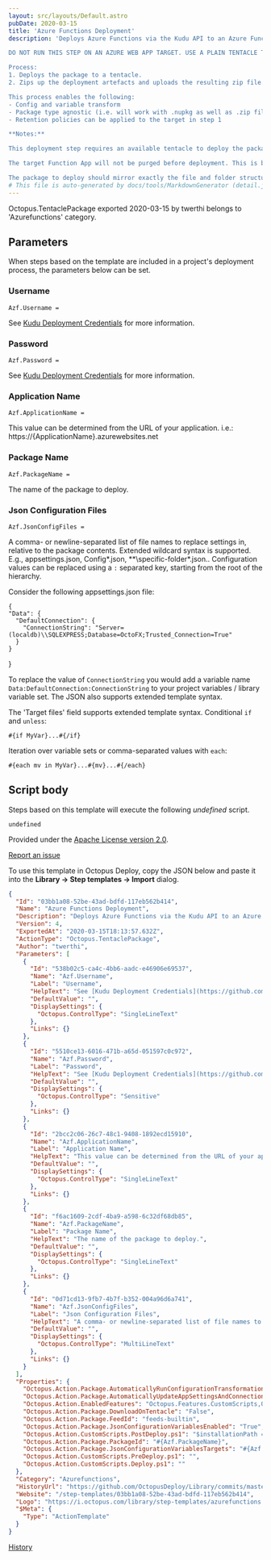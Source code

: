 ```yaml
---
layout: src/layouts/Default.astro
pubDate: 2020-03-15
title: 'Azure Functions Deployment'
description: 'Deploys Azure Functions via the Kudu API to an Azure Function App.

DO NOT RUN THIS STEP ON AN AZURE WEB APP TARGET. USE A PLAIN TENTACLE TARGET ONLY.

Process:
1. Deploys the package to a tentacle.
2. Zips up the deployment artefacts and uploads the resulting zip file.

This process enables the following:
- Config and variable transform 
- Package type agnostic (i.e. will work with .nupkg as well as .zip files)
- Retention policies can be applied to the target in step 1

**Notes:**

This deployment step requires an available tentacle to deploy the package to before the final package is deployed to Azure. This tentacle does not need to be within the target deployment environment. It is advised to install the tentacle on the Octopus Deploy server, and deploy to that tentacle.

The target Function App will not be purged before deployment. This is by design of the Kudu API. An advantage of this is that multiple deployment packages can be deployed to a single Function App, as long as each function to be deployed has a unique name. However, you should be careful not to expect functions that have been removed from the deployment package to also be removed from the Functions App.

The package to deploy should mirror exactly the file and folder structure that the Functions App expects. A quick and easy way to get this up and running is to download an existing Function App's content from the Azure portal, and upload the downloaded zip file to Octopus Deploy via the Library > Packages page.'
# This file is auto-generated by docs/tools/MarkdownGenerator (detail.js)
---
```


Octopus.TentaclePackage exported 2020-03-15 by twerthi belongs to 'Azurefunctions' category.

## Parameters

When steps based on the template are included in a project's deployment process, the parameters below can be set.


<div class="param">

### Username

`Azf.Username = `

See [Kudu Deployment Credentials](https://github.com/projectkudu/kudu/wiki/Deployment-credentials#user-level-credentials-aka-deployment-credentials) for more information.

</div>
        
<div class="param">

### Password

`Azf.Password = `

See [Kudu Deployment Credentials](https://github.com/projectkudu/kudu/wiki/Deployment-credentials#user-level-credentials-aka-deployment-credentials) for more information.

</div>
        
<div class="param">

### Application Name

`Azf.ApplicationName = `

This value can be determined from the URL of your application. i.e.: https://{ApplicationName}.azurewebsites.net

</div>
        
<div class="param">

### Package Name

`Azf.PackageName = `

The name of the package to deploy.

</div>
        
<div class="param">

### Json Configuration Files

`Azf.JsonConfigFiles = `

A comma- or newline-separated list of file names to replace settings in, relative to the package contents. Extended wildcard syntax is supported. E.g., appsettings.json, Config\*.json, **\specific-folder\*.json.. Configuration values can be replaced using a `:` separated key, starting from the root of the hierarchy.

Consider the following appsettings.json file:

    {
    "Data": {
      "DefaultConnection": {
        "ConnectionString": "Server=(localdb)\\SQLEXPRESS;Database=OctoFX;Trusted_Connection=True"
      }
    }
  }

To replace the value of `ConnectionString` you would add a variable name `Data:DefaultConnection:ConnectionString` to your project variables / library variable set. The JSON also supports extended template syntax.

The 'Target files' field supports extended template syntax. Conditional `if` and `unless`:

    #{if MyVar}...#{/if}

Iteration over variable sets or comma-separated values with `each`:

    #{each mv in MyVar}...#{mv}...#{/each}

</div>
        

## Script body

Steps based on this template will execute the following *undefined* script.

```undefined
undefined
```

Provided under the [Apache License version 2.0](https://github.com/OctopusDeploy/Library/blob/master/LICENSE.txt).

[Report an issue](https://github.com/OctopusDeploy/Library/issues/new?assignees=&labels=&projects=&template=bug-report.yml&title=Issue%20with%20Azure%20Functions%20Deployment&step-template=Azure%20Functions%20Deployment)

<div class="get-json">

To use this template in Octopus Deploy, copy the JSON below and paste it into the **Library → Step templates → Import** dialog.

```json
{
  "Id": "03bb1a08-52be-43ad-bdfd-117eb562b414",
  "Name": "Azure Functions Deployment",
  "Description": "Deploys Azure Functions via the Kudu API to an Azure Function App.\n\nDO NOT RUN THIS STEP ON AN AZURE WEB APP TARGET. USE A PLAIN TENTACLE TARGET ONLY.\n\nProcess:\n1. Deploys the package to a tentacle.\n2. Zips up the deployment artefacts and uploads the resulting zip file.\n\nThis process enables the following:\n- Config and variable transform \n- Package type agnostic (i.e. will work with .nupkg as well as .zip files)\n- Retention policies can be applied to the target in step 1\n\n**Notes:**\n\nThis deployment step requires an available tentacle to deploy the package to before the final package is deployed to Azure. This tentacle does not need to be within the target deployment environment. It is advised to install the tentacle on the Octopus Deploy server, and deploy to that tentacle.\n\nThe target Function App will not be purged before deployment. This is by design of the Kudu API. An advantage of this is that multiple deployment packages can be deployed to a single Function App, as long as each function to be deployed has a unique name. However, you should be careful not to expect functions that have been removed from the deployment package to also be removed from the Functions App.\n\nThe package to deploy should mirror exactly the file and folder structure that the Functions App expects. A quick and easy way to get this up and running is to download an existing Function App's content from the Azure portal, and upload the downloaded zip file to Octopus Deploy via the Library > Packages page.",
  "Version": 4,
  "ExportedAt": "2020-03-15T18:13:57.632Z",
  "ActionType": "Octopus.TentaclePackage",
  "Author": "twerthi",
  "Parameters": [
    {
      "Id": "538b02c5-ca4c-4bb6-aadc-e46906e69537",
      "Name": "Azf.Username",
      "Label": "Username",
      "HelpText": "See [Kudu Deployment Credentials](https://github.com/projectkudu/kudu/wiki/Deployment-credentials#user-level-credentials-aka-deployment-credentials) for more information.",
      "DefaultValue": "",
      "DisplaySettings": {
        "Octopus.ControlType": "SingleLineText"
      },
      "Links": {}
    },
    {
      "Id": "5510ce13-6016-471b-a65d-051597c0c972",
      "Name": "Azf.Password",
      "Label": "Password",
      "HelpText": "See [Kudu Deployment Credentials](https://github.com/projectkudu/kudu/wiki/Deployment-credentials#user-level-credentials-aka-deployment-credentials) for more information.",
      "DefaultValue": "",
      "DisplaySettings": {
        "Octopus.ControlType": "Sensitive"
      },
      "Links": {}
    },
    {
      "Id": "2bcc2c06-26c7-48c1-9408-1892ecd15910",
      "Name": "Azf.ApplicationName",
      "Label": "Application Name",
      "HelpText": "This value can be determined from the URL of your application. i.e.: https://{ApplicationName}.azurewebsites.net",
      "DefaultValue": "",
      "DisplaySettings": {
        "Octopus.ControlType": "SingleLineText"
      },
      "Links": {}
    },
    {
      "Id": "f6ac1609-2cdf-4ba9-a598-6c32df68db85",
      "Name": "Azf.PackageName",
      "Label": "Package Name",
      "HelpText": "The name of the package to deploy.",
      "DefaultValue": "",
      "DisplaySettings": {
        "Octopus.ControlType": "SingleLineText"
      },
      "Links": {}
    },
    {
      "Id": "0d71cd13-9fb7-4b7f-b352-004a96d6a741",
      "Name": "Azf.JsonConfigFiles",
      "Label": "Json Configuration Files",
      "HelpText": "A comma- or newline-separated list of file names to replace settings in, relative to the package contents. Extended wildcard syntax is supported. E.g., appsettings.json, Config\\*.json, **\\specific-folder\\*.json.. Configuration values can be replaced using a `:` separated key, starting from the root of the hierarchy.\n\nConsider the following appsettings.json file:\n\n    {\n    \"Data\": {\n      \"DefaultConnection\": {\n        \"ConnectionString\": \"Server=(localdb)\\\\SQLEXPRESS;Database=OctoFX;Trusted_Connection=True\"\n      }\n    }\n  }\n\nTo replace the value of `ConnectionString` you would add a variable name `Data:DefaultConnection:ConnectionString` to your project variables / library variable set. The JSON also supports extended template syntax.\n\nThe 'Target files' field supports extended template syntax. Conditional `if` and `unless`:\n\n    #{if MyVar}...#{/if}\n\nIteration over variable sets or comma-separated values with `each`:\n\n    #{each mv in MyVar}...#{mv}...#{/each}",
      "DefaultValue": "",
      "DisplaySettings": {
        "Octopus.ControlType": "MultiLineText"
      },
      "Links": {}
    }
  ],
  "Properties": {
    "Octopus.Action.Package.AutomaticallyRunConfigurationTransformationFiles": "True",
    "Octopus.Action.Package.AutomaticallyUpdateAppSettingsAndConnectionStrings": "True",
    "Octopus.Action.EnabledFeatures": "Octopus.Features.CustomScripts,Octopus.Features.JsonConfigurationVariables",
    "Octopus.Action.Package.DownloadOnTentacle": "False",
    "Octopus.Action.Package.FeedId": "feeds-builtin",
    "Octopus.Action.Package.JsonConfigurationVariablesEnabled": "True",
    "Octopus.Action.CustomScripts.PostDeploy.ps1": "$installationPath = $OctopusParameters[\"Octopus.Action.Package.InstallationDirectoryPath\"]\n$packageId = $OctopusParameters[\"Octopus.Action.Package.PackageId\"]\n$packageVersion = $OctopusParameters[\"Octopus.Action.Package.PackageVersion\"]\n\nWrite-Host \"Installation Path: $($installationPath)\"\nWrite-Host \"Package ID: $($packageId)\"\nWrite-Host \"Package Version: $($packageVersion)\"\n\n$zipFilePath = \"$($installationPath)\\$($packageId).$($packageVersion).zip\"\n\nWrite-Host \"Zip File Path: $($zipFilePath)\"\n\nCompress-Archive -Path \"$($installationPath)\\*\" -DestinationPath $zipFilePath\n\nWrite-Host \"Deployment zip file created\"\n\n$username = $OctopusParameters[\"Azf.Username\"]\n$password = $OctopusParameters[\"Azf.Password\"]\n$appName = $OctopusParameters[\"Azf.ApplicationName\"]\n\nif(!$username){\n    Write-Error \"No Username has been supplied. You can do this from the Step Details page of this step.\"\n    \n    exit 1;\n}\n\n\nif(!$password){\n    Write-Error \"No Password has been supplied. You can do this from the Step Details page of this step.\"\n    \n    exit 1;\n}\n\n\nif(!$appName){\n    Write-Error \"No Application Name has been supplied. You can do this from the Step Details page of this step.\"\n    \n    exit 1;\n}\n\n$authHeader = [Convert]::ToBase64String([Text.Encoding]::ASCII.GetBytes((\"{0}:{1}\" -f $username,$password)))\n\n$apiUrl = \"https://$($appName).scm.azurewebsites.net/api/zipdeploy\"\n\nWrite-Host \"Uploading deployment zip file to $($apiUrl)\"\n\n# Set secure protocols\n[System.Net.ServicePointManager]::SecurityProtocol = [System.Net.ServicePointManager]::SecurityProtocol -bor [Net.SecurityProtocolType]::Tls11 -bor [System.Net.SecurityProtocolType]::Tls12\n\nInvoke-RestMethod -Uri $apiUrl -Headers @{Authorization=(\"Basic {0}\" -f $authHeader)} -Method POST -InFile $zipFilePath -ContentType \"multipart/form-data\"\n\nWrite-Host \"Upload complete\"\n",
    "Octopus.Action.Package.PackageId": "#{Azf.PackageName}",
    "Octopus.Action.Package.JsonConfigurationVariablesTargets": "#{Azf.JsonConfigFiles}",
    "Octopus.Action.CustomScripts.PreDeploy.ps1": "",
    "Octopus.Action.CustomScripts.Deploy.ps1": ""
  },
  "Category": "Azurefunctions",
  "HistoryUrl": "https://github.com/OctopusDeploy/Library/commits/master/step-templates//opt/buildagent/work/75443764cd38076d/step-templates/azure-function-deployment.json",
  "Website": "/step-templates/03bb1a08-52be-43ad-bdfd-117eb562b414",
  "Logo": "https://i.octopus.com/library/step-templates/azurefunctions.png",
  "$Meta": {
    "Type": "ActionTemplate"
  }
}
```

[History](https://github.com/OctopusDeploy/Library/commits/master/step-templates/https://github.com/OctopusDeploy/Library/commits/master/step-templates//opt/buildagent/work/75443764cd38076d/step-templates/azure-function-deployment.json)

</div>
